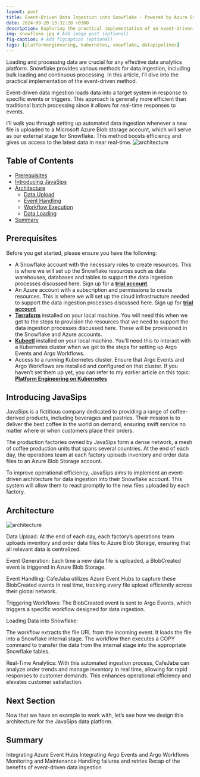 ```yaml
---
layout: post
title: Event-Driven Data Ingestion into Snowflake - Powered by Azure Event Hub, Argo Events, and Argo Workflows
date: 2024-09-20 13:32:20 +0300
description: Exploring the practical implementation of an event-driven architecture for seamless data ingestion into Snowflake, utilizing Microsoft Azure External Stages, Event Hubs, Argo Events, and Argo Workflows.
img: snowflake.jpg # Add image post (optional)
fig-caption: # Add figcaption (optional)
tags: [platformengineering, kubernetes, snowflake, datapipelines]
---
```

Loading and processing data are crucial for any effective data analytics platform. Snowflake provides various methods for data ingestion, including bulk loading and continuous processing. In this article, I’ll dive into the practical implementation of the event-driven method.

Event-driven data ingestion loads data into a target system in response to specific events or triggers. This approach is generally more efficient than traditional batch processing since it allows for real-time responses to events.

I’ll walk you through setting up automated data ingestion whenever a new file is uploaded to a Microsoft Azure Blob storage account, which will serve as our external stage for Snowflake. This method boosts efficiency and gives us access to the latest data in near real-time.
![architecture](https://github.com/user-attachments/assets/c37fd0af-aa9a-432c-9add-da76e24cb7a1)
## Table of Contents
- [Prerequisites ](#prerequisites)
- [Introducing JavaSips ](#introducing-java-sips)
- [Architecture ](#architecture)
  - [Data Upload](#data-upload)
  - [Event Handling ](#event-handling)
  - [Workflow Execution ](#workflow-execution)
  - [Data Loading ](#data-loading)
- [Summary ](#summary)

## Prerequisites
Before you get started, please ensure you have the following:

- A Snowflake account with the necessary roles to create resources. This is where we will set up the Snowflake resources such as data warehouses, databases and tables to support the data ingestion processes discussed here. Sign up for a **[trial account](https://signup.snowflake.com/?utm_source=google&utm_medium=paidsearch&utm_campaign=na-us-en-brand-trial-exact&utm_content=go-eta-evg-ss-free-trial&utm_term=c-g-snowflake%20trial%20account-e&_bt=579123129595&_bk=snowflake%20trial%20account&_bm=e&_bn=g&_bg=136172947348&gclsrc=aw.ds&gad_source=1&gclid=Cj0KCQjw3bm3BhDJARIsAKnHoVWVpbV2-xagFD0LBmC-kxgnMcg0cH1afvWSLIko69Y0DtP6mnHRUCYaAjUREALw_wcB)**.
- An Azure account with a subscription and permissions to create resources. This is where we will set up the cloud infrastructure needed to support the data ingestion processes discussed here. Sign up for **[trial account](https://azure.microsoft.com/en-gb/pricing/offers/ms-azr-0044p/)**
- **[Terraform](https://developer.hashicorp.com/terraform/tutorials/aws-get-started/install-cli)** installed on your local machine. You will need this when we get to the steps to provision the resources that we need to support the data ingestion processes discussed here. These will be provisioned in the Snowflake and Azure accounts.
- **[Kubectl](https://kubernetes.io/docs/tasks/tools/)** installed on your local machine. You'll need this to interact with a Kubernetes cluster when we get to the steps for setting up Argo Events and Argo Workflows.
- Access to a running Kubernetes cluster. Ensure that Argo Events and Argo Workflows are installed and configured on that cluster. If you haven’t set them up yet, you can refer to my earlier article on this topic: **[Platform Engineering on Kubernetes](https://musana.engineering/platform-engineering-on-k8s-part1/)**

## Introducing JavaSips
JavaSips is a fictitious company dedicated to providing a range of coffee-derived products, including beverages and pastries. Their mission is to deliver the best coffee in the world on demand, ensuring swift service no matter where or when customers place their orders.

The production factories owned by JavaSips form a dense network, a mesh of coffee production units that spans several countries. At the end of each day, the operations team at each factory uploads inventory and order data files to an Azure Blob Storage account.

To improve operational efficiency, JavaSips aims to implement an event-driven architecture for data ingestion into their Snowflake account. This system will allow them to react promptly to the new files uploaded by each factory.

## Architecture
![architecture](https://github.com/user-attachments/assets/6b7d2ba9-aa6c-4ae8-a761-0ecac22a3fec)

Data Upload: At the end of each day, each factory’s operations team uploads inventory and order data files to Azure Blob Storage, ensuring that all relevant data is centralized.

Event Generation: Each time a new data file is uploaded, a BlobCreated event is triggered in Azure Blob Storage.

Event Handling: CafeJaba utilizes Azure Event Hubs to capture these BlobCreated events in real time, tracking every file upload efficiently across their global network.

Triggering Workflows: The BlobCreated event is sent to Argo Events, which triggers a specific workflow designed for data ingestion.

Loading Data into Snowflake:

The workflow extracts the file URL from the incoming event.
It loads the file into a Snowflake internal stage.
The workflow then executes a COPY command to transfer the data from the internal stage into the appropriate Snowflake tables.

Real-Time Analytics: With this automated ingestion process, CafeJaba can analyze order trends and manage inventory in real time, allowing for rapid responses to customer demands. This enhances operational efficiency and elevates customer satisfaction.

## Next Section
Now that we have an example to work with, let’s see how we design this architecture for the JavaSips data platform.

## Summary




Integrating Azure Event Hubs
Integrating Argo Events and Argo Workflows
Monitoring and Maintenance
Handling failures and retries
Recap of the benefits of event-driven data ingestion